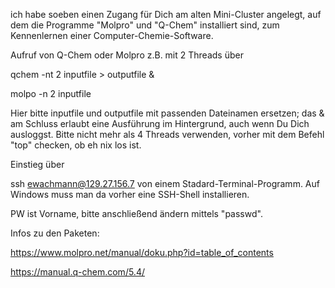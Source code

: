 ich habe soeben einen Zugang für Dich am alten Mini-Cluster angelegt,
auf dem die Programme "Molpro" und "Q-Chem" installiert sind, zum
Kennenlernen einer Computer-Chemie-Software.

Aufruf von Q-Chem oder Molpro z.B. mit 2 Threads über

qchem -nt 2 inputfile > outputfile &

molpo -n 2 inputfile

Hier bitte inputfile und outputfile mit passenden Dateinamen ersetzen;
das & am Schluss erlaubt eine Ausführung im Hintergrund, auch wenn Du
Dich ausloggst. Bitte nicht mehr als 4 Threads verwenden, vorher mit dem
Befehl "top" checken, ob eh nix los ist.

Einstieg über

ssh ewachmann@129.27.156.7 von einem Stadard-Terminal-Programm. Auf
Windows muss man da vorher eine SSH-Shell installieren.

PW ist Vorname, bitte anschließend ändern mittels "passwd".

Infos zu den Paketen:

https://www.molpro.net/manual/doku.php?id=table_of_contents

https://manual.q-chem.com/5.4/

